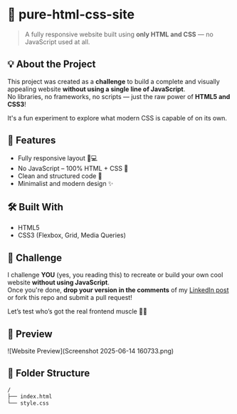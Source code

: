 # 🚀 pure-html-css-site

> A fully responsive website built using **only HTML and CSS** — no JavaScript used at all.

## 💡 About the Project

This project was created as a **challenge** to build a complete and visually appealing website **without using a single line of JavaScript**.  
No libraries, no frameworks, no scripts — just the raw power of **HTML5 and CSS3**!

It's a fun experiment to explore what modern CSS is capable of on its own.

## 🎯 Features

- Fully responsive layout 📱💻
- No JavaScript – 100% HTML + CSS 🧼
- Clean and structured code 🧠
- Minimalist and modern design ✨

## 🛠️ Built With

- HTML5
- CSS3 (Flexbox, Grid, Media Queries)

## 🧪 Challenge

I challenge **YOU** (yes, you reading this) to recreate or build your own cool website **without using JavaScript**.  
Once you're done, **drop your version in the comments** of my [LinkedIn post](#) or fork this repo and submit a pull request!

Let’s test who’s got the real frontend muscle 💪🔥

## 📸 Preview

![Website Preview](Screenshot 2025-06-14 160733.png)


## 📂 Folder Structure

```bash
/
├── index.html
└── style.css
